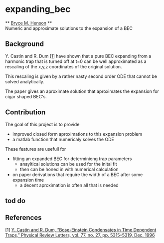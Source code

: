 # expanding_bec
** [Bryce M. Henson](https://github.com/brycehenson) **  
Numeric and approximate solutions to the expansion of a BEC  


## Background
Y. Castin and R. Dum [[1]](#1) have shown that a pure BEC expanding from a harmonic trap that is turned off at t=0 can be well approximated as a rescaling of the x,y,z coordinates of the original solution. 



This rescaling is given by a rather nasty second order ODE that cannot be solved analytically. 


The paper gives an aproximate solution that aproximates the expansion for cigar shaped BEC's.

## Contribution
The goal of this project is to provide 
- improved closed form aproximations to this expansion problem
- a matlab function that numericaly solves the ODE

These features are usefull for
- fitting an expanded BEC for determinieng trap parameters
  - anayltical solutions can be used for the inital fit
  - then can be honed in with numerical calculation
- on paper derivations that require the width of a BEC after some expansion time
  - a decent aproximation is often all that is needed
  
## tod do


## References
<a id="1">[1]</a> 
[Y. Castin and R. Dum, “Bose-Einstein Condensates in Time Dependent Traps,” Physical Review Letters, vol. 77, no. 27, pp. 5315–5319, Dec. 1996](https://doi.org/10.1103/PhysRevLett.77.5315) 

